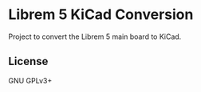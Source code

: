 # Librem 5 KiCad Conversion
Project to convert the Librem 5 main board to KiCad.

## License
GNU GPLv3+
